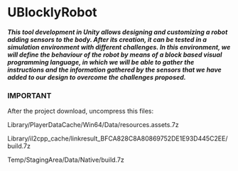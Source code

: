 # UBlocklyRobot
***This tool development in Unity allows designing and customizing a robot adding sensors to the body. After its creation, it can be tested in a simulation environment with different challenges. In this environment, we will define the behaviour of the robot by means of a block based visual programming language, in which we will be able to gather the instructions and the information gathered by the sensors that we have added to our design to overcome the challenges proposed.***

### IMPORTANT
After the project download, uncompress this files:

Library/PlayerDataCache/Win64/Data/resources.assets.7z

Library/il2cpp_cache/linkresult_BFCA828C8A80869752DE1E93D445C2EE/build.7z

Temp/StagingArea/Data/Native/build.7z
